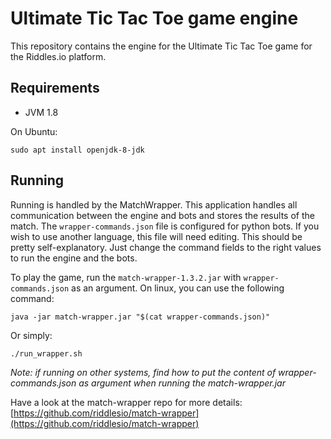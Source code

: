 # Ultimate Tic Tac Toe game engine
This repository contains the engine for the Ultimate Tic Tac Toe game for the Riddles.io platform.

## Requirements

- JVM 1.8

On Ubuntu:
```
sudo apt install openjdk-8-jdk
```

## Running

Running is handled by the MatchWrapper. This application handles all communication between the engine and bots and stores the results of the match. The `wrapper-commands.json` file is configured for python bots. If you wish to use another language, this file will need editing. This should be pretty self-explanatory. Just change the command fields to the right values to run the engine and the bots.

To play the game, run the `match-wrapper-1.3.2.jar` with `wrapper-commands.json` as an argument. On linux, you can use the following command:
```
java -jar match-wrapper.jar "$(cat wrapper-commands.json)"
```

Or simply:
```
./run_wrapper.sh
```

*Note: if running on other systems, find how to put the content of wrapper-commands.json as argument when running the match-wrapper.jar*

Have a look at the match-wrapper repo for more details:
[https://github.com/riddlesio/match-wrapper](https://github.com/riddlesio/match-wrapper)

